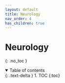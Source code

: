 ```yaml
---
layout: default
title: Neurology
nav_order: 4
has_children: true
---
```


# Neurology
{: .no_toc }

<details open markdown="block">
  <summary>
    Table of contents
  </summary>
  {: .text-delta }
1. TOC
{:toc}
</details>

